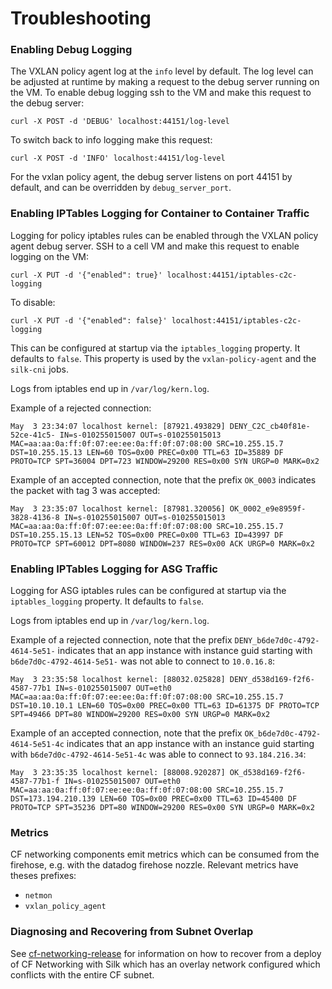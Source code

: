 # Troubleshooting

### Enabling Debug Logging

  The VXLAN policy agent log at the `info` level by default. The log level can be adjusted at runtime by making a request to the debug server running on the VM.
  To enable debug logging ssh to the VM and make this request to the debug server:
  ```
  curl -X POST -d 'DEBUG' localhost:44151/log-level
  ```
  To switch back to info logging make this request:
  ```
  curl -X POST -d 'INFO' localhost:44151/log-level
  ```
  For the vxlan policy agent, the debug server listens on port 44151 by default, and can be overridden by `debug_server_port`.


### Enabling IPTables Logging for Container to Container Traffic

Logging for policy iptables rules can be enabled through the VXLAN policy agent debug server. SSH to a cell VM and make this request to enable logging on the VM:
```
curl -X PUT -d '{"enabled": true}' localhost:44151/iptables-c2c-logging
```
To disable:
```
curl -X PUT -d '{"enabled": false}' localhost:44151/iptables-c2c-logging
```

This can be configured at startup via the `iptables_logging` property. It
defaults to `false`. This property is used by the `vxlan-policy-agent` and the
`silk-cni` jobs.

Logs from iptables end up in `/var/log/kern.log`.

Example of a rejected connection:
```
May  3 23:34:07 localhost kernel: [87921.493829] DENY_C2C_cb40f81e-52ce-41c5- IN=s-010255015007 OUT=s-010255015013 MAC=aa:aa:0a:ff:0f:07:ee:ee:0a:ff:0f:07:08:00 SRC=10.255.15.7 DST=10.255.15.13 LEN=60 TOS=0x00 PREC=0x00 TTL=63 ID=35889 DF PROTO=TCP SPT=36004 DPT=723 WINDOW=29200 RES=0x00 SYN URGP=0 MARK=0x2
```

Example of an accepted connection, note that the prefix `OK_0003` indicates the packet with tag 3 was accepted:
```
May  3 23:35:07 localhost kernel: [87981.320056] OK_0002_e9e8959f-3828-4136-8 IN=s-010255015007 OUT=s-010255015013 MAC=aa:aa:0a:ff:0f:07:ee:ee:0a:ff:0f:07:08:00 SRC=10.255.15.7 DST=10.255.15.13 LEN=52 TOS=0x00 PREC=0x00 TTL=63 ID=43997 DF PROTO=TCP SPT=60012 DPT=8080 WINDOW=237 RES=0x00 ACK URGP=0 MARK=0x2
```

### Enabling IPTables Logging for ASG Traffic

Logging for ASG iptables rules can be configured at startup via the
`iptables_logging` property. It defaults to `false`.

Logs from iptables end up in `/var/log/kern.log`.

Example of a rejected connection, note that the prefix `DENY_b6de7d0c-4792-4614-5e51-` indicates that an app instance with instance guid starting with `b6de7d0c-4792-4614-5e51-` was not able to connect to `10.0.16.8`:

```
May  3 23:35:58 localhost kernel: [88032.025828] DENY_d538d169-f2f6-4587-77b1 IN=s-010255015007 OUT=eth0 MAC=aa:aa:0a:ff:0f:07:ee:ee:0a:ff:0f:07:08:00 SRC=10.255.15.7 DST=10.10.10.1 LEN=60 TOS=0x00 PREC=0x00 TTL=63 ID=61375 DF PROTO=TCP SPT=49466 DPT=80 WINDOW=29200 RES=0x00 SYN URGP=0 MARK=0x2
```

Example of an accepted connection, note that the prefix `OK_b6de7d0c-4792-4614-5e51-4c` indicates that an app instance with an instance guid starting with `b6de7d0c-4792-4614-5e51-4c` was able to connect to `93.184.216.34`:
```
May  3 23:35:35 localhost kernel: [88008.920287] OK_d538d169-f2f6-4587-77b1-f IN=s-010255015007 OUT=eth0 MAC=aa:aa:0a:ff:0f:07:ee:ee:0a:ff:0f:07:08:00 SRC=10.255.15.7 DST=173.194.210.139 LEN=60 TOS=0x00 PREC=0x00 TTL=63 ID=45400 DF PROTO=TCP SPT=35236 DPT=80 WINDOW=29200 RES=0x00 SYN URGP=0 MARK=0x2
```

### Metrics

  CF networking components emit metrics which can be consumed from the firehose, e.g. with the datadog firehose nozzle. Relevant metrics have theses prefixes:
  -   `netmon`
  -   `vxlan_policy_agent`

### Diagnosing and Recovering from Subnet Overlap

See [cf-networking-release](code.cloudfoundry.org/cf-networking-release) for information on how to recover from a deploy of CF Networking with Silk which has an overlay network configured which conflicts with the entire CF subnet.
